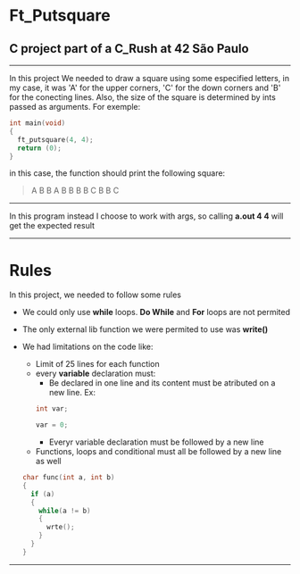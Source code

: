 # Ft_Putsquare
## C project part of a C_Rush at 42 São Paulo

---

In this project We needed to draw a square using some especified letters, in my case, it was 'A' for the upper corners, 'C' for the down corners and 'B' for the conecting lines. Also, the size of the square is determined by ints passed as arguments. For exemple:

```C
int main(void)
{
  ft_putsquare(4, 4);
  return (0);
}

```
in this case, the function should print the following square:

>A B B A
>B     B
>B     B
>C B B C
---
In this program instead I choose to work with args, so calling **a.out 4 4** will get the expected result

---

# Rules

In this project, we needed to follow some rules

- We could only use **while** loops. **Do While** and **For** loops are not permited

- The only external lib function we were permited to use was **write()**

- We had limitations on the code like:
  - Limit of 25 lines for each function
  - every **variable** declaration must:
    - Be declared in one line and its content must be atributed on a new line. Ex:
    ```C
    int var;
    
    var = 0;
    ```
    - Everyr variable declaration must be followed by a new line
  - Functions, loops and conditional must all be followed by a new line as well
  ```C
  char func(int a, int b)
  {
    if (a)
    {
      while(a != b)
      {
        wrte();
      }
    }
  }
  ```
---

